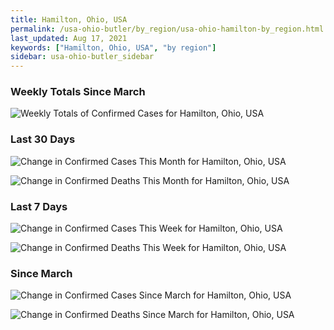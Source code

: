 ```yaml
---
title: Hamilton, Ohio, USA
permalink: /usa-ohio-butler/by_region/usa-ohio-hamilton-by_region.html
last_updated: Aug 17, 2021
keywords: ["Hamilton, Ohio, USA", "by region"]
sidebar: usa-ohio-butler_sidebar
---
```


<h3>Weekly Totals Since March</h3>

![Weekly Totals of Confirmed Cases for Hamilton, Ohio, USA](/covid_tracker/images/graphs/usa-ohio-hamilton-weekly_totals_graph.png)

<h3>Last 30 Days</h3>

![Change in Confirmed Cases This Month for Hamilton, Ohio, USA](/covid_tracker/images/graphs/usa-ohio-hamilton-delta_confirmed-30_days_graph.png)

![Change in Confirmed Deaths This Month for Hamilton, Ohio, USA](/covid_tracker/images/graphs/usa-ohio-hamilton-delta_deaths-30_days_graph.png)

<h3>Last 7 Days</h3>

![Change in Confirmed Cases This Week for Hamilton, Ohio, USA](/covid_tracker/images/graphs/usa-ohio-hamilton-delta_confirmed-7_days_graph.png)

![Change in Confirmed Deaths This Week for Hamilton, Ohio, USA](/covid_tracker/images/graphs/usa-ohio-hamilton-delta_deaths-7_days_graph.png)

<h3>Since March</h3>

![Change in Confirmed Cases Since March for Hamilton, Ohio, USA](/covid_tracker/images/graphs/usa-ohio-hamilton-delta_confirmed-since_march_graph.png)

![Change in Confirmed Deaths Since March for Hamilton, Ohio, USA](/covid_tracker/images/graphs/usa-ohio-hamilton-delta_deaths-since_march_graph.png)
